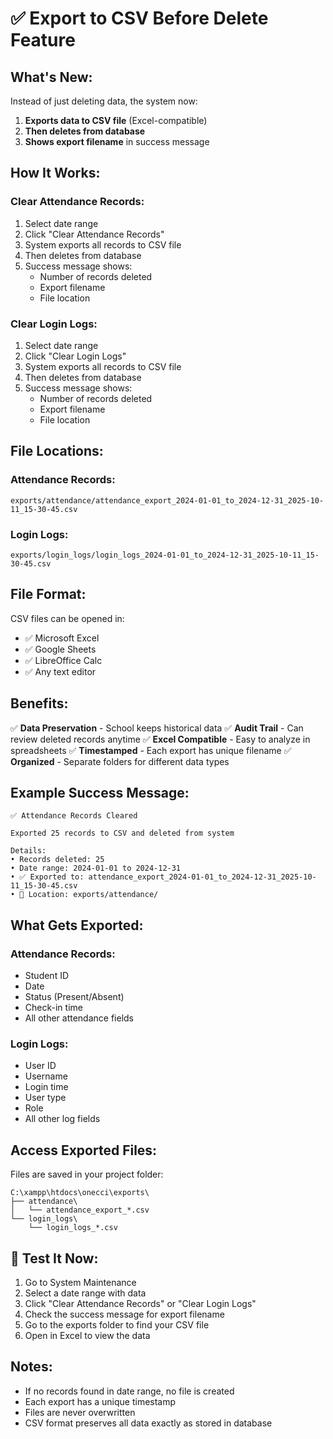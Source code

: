 # ✅ Export to CSV Before Delete Feature

## What's New:

Instead of just deleting data, the system now:
1. **Exports data to CSV file** (Excel-compatible)
2. **Then deletes from database**
3. **Shows export filename** in success message

## How It Works:

### Clear Attendance Records:
1. Select date range
2. Click "Clear Attendance Records"
3. System exports all records to CSV file
4. Then deletes from database
5. Success message shows:
   - Number of records deleted
   - Export filename
   - File location

### Clear Login Logs:
1. Select date range
2. Click "Clear Login Logs"
3. System exports all records to CSV file
4. Then deletes from database
5. Success message shows:
   - Number of records deleted
   - Export filename
   - File location

## File Locations:

### Attendance Records:
```
exports/attendance/attendance_export_2024-01-01_to_2024-12-31_2025-10-11_15-30-45.csv
```

### Login Logs:
```
exports/login_logs/login_logs_2024-01-01_to_2024-12-31_2025-10-11_15-30-45.csv
```

## File Format:

CSV files can be opened in:
- ✅ Microsoft Excel
- ✅ Google Sheets
- ✅ LibreOffice Calc
- ✅ Any text editor

## Benefits:

✅ **Data Preservation** - School keeps historical data
✅ **Audit Trail** - Can review deleted records anytime
✅ **Excel Compatible** - Easy to analyze in spreadsheets
✅ **Timestamped** - Each export has unique filename
✅ **Organized** - Separate folders for different data types

## Example Success Message:

```
✅ Attendance Records Cleared

Exported 25 records to CSV and deleted from system

Details:
• Records deleted: 25
• Date range: 2024-01-01 to 2024-12-31
• ✅ Exported to: attendance_export_2024-01-01_to_2024-12-31_2025-10-11_15-30-45.csv
• 📁 Location: exports/attendance/
```

## What Gets Exported:

### Attendance Records:
- Student ID
- Date
- Status (Present/Absent)
- Check-in time
- All other attendance fields

### Login Logs:
- User ID
- Username
- Login time
- User type
- Role
- All other log fields

## Access Exported Files:

Files are saved in your project folder:
```
C:\xampp\htdocs\onecci\exports\
├── attendance\
│   └── attendance_export_*.csv
└── login_logs\
    └── login_logs_*.csv
```

## 🎯 Test It Now:

1. Go to System Maintenance
2. Select a date range with data
3. Click "Clear Attendance Records" or "Clear Login Logs"
4. Check the success message for export filename
5. Go to the exports folder to find your CSV file
6. Open in Excel to view the data

## Notes:

- If no records found in date range, no file is created
- Each export has a unique timestamp
- Files are never overwritten
- CSV format preserves all data exactly as stored in database
